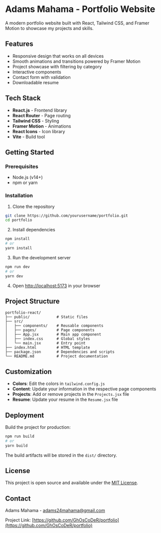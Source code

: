 # Adams Mahama - Portfolio Website

A modern portfolio website built with React, Tailwind CSS, and Framer Motion to showcase my projects and skills.

## Features

- Responsive design that works on all devices
- Smooth animations and transitions powered by Framer Motion
- Project showcase with filtering by category
- Interactive components
- Contact form with validation
- Downloadable resume

## Tech Stack

- **React.js** - Frontend library
- **React Router** - Page routing
- **Tailwind CSS** - Styling
- **Framer Motion** - Animations
- **React Icons** - Icon library
- **Vite** - Build tool

## Getting Started

### Prerequisites

- Node.js (v14+)
- npm or yarn

### Installation

1. Clone the repository
```bash
git clone https://github.com/yourusername/portfolio.git
cd portfolio
```

2. Install dependencies
```bash
npm install
# or
yarn install
```

3. Run the development server
```bash
npm run dev
# or
yarn dev
```

4. Open [http://localhost:5173](http://localhost:5173) in your browser

## Project Structure

```
portfolio-react/
├── public/            # Static files
├── src/
│   ├── components/    # Reusable components
│   ├── pages/         # Page components
│   ├── App.jsx        # Main app component
│   ├── index.css      # Global styles
│   └── main.jsx       # Entry point
├── index.html         # HTML template
├── package.json       # Dependencies and scripts
└── README.md          # Project documentation
```

## Customization

- **Colors**: Edit the colors in `tailwind.config.js`
- **Content**: Update your information in the respective page components
- **Projects**: Add or remove projects in the `Projects.jsx` file
- **Resume**: Update your resume in the `Resume.jsx` file

## Deployment

Build the project for production:

```bash
npm run build
# or
yarn build
```

The build artifacts will be stored in the `dist/` directory.

## License

This project is open source and available under the [MIT License](LICENSE).

## Contact

Adams Mahama - adams24mahama@gmail.com

Project Link: [https://github.com/GhOsCoDeR/portfolio](https://github.com/GhOsCoDeR/portfolio) 